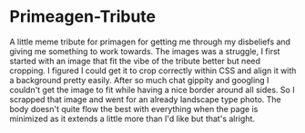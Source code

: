 # Primeagen-Tribute
A little meme tribute for primagen for getting me through my disbeliefs and giving me something to work towards.
The images was a struggle, I first started with an image that fit the vibe of the tribute better but need cropping. I figured I could get it to crop correctly within CSS and align it with a background pretty easily. After so much chat gippity and googling I couldn't get the image to fit while having a nice border around all sides. So I scrapped that image and went for an already landscape type photo.
The body doesn't quite flow the best with everything when the page is minimized as it extends a little more than I'd like but that's alright.
